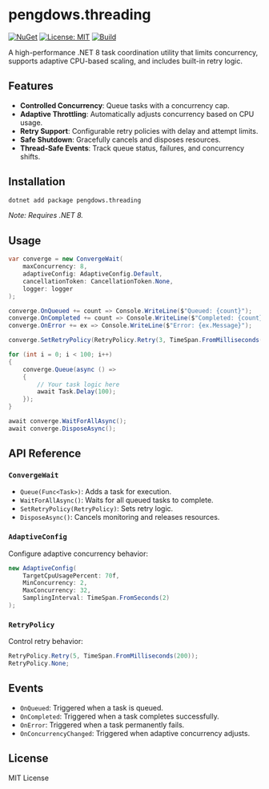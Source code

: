 # pengdows.threading

[![NuGet](https://img.shields.io/nuget/v/pengdows.threading.svg)](https://www.nuget.org/packages/pengdows.threading)
[![License: MIT](https://img.shields.io/badge/license-MIT-green.svg)](LICENSE)
[![Build](https://github.com/pengdows/threading/actions/workflows/nuget-publish.yml/badge.svg)](https://github.com/pengdows/threading/actions)

A high-performance .NET 8 task coordination utility that limits concurrency, supports adaptive CPU-based scaling, and includes built-in retry logic.

## Features

- **Controlled Concurrency**: Queue tasks with a concurrency cap.
- **Adaptive Throttling**: Automatically adjusts concurrency based on CPU usage.
- **Retry Support**: Configurable retry policies with delay and attempt limits.
- **Safe Shutdown**: Gracefully cancels and disposes resources.
- **Thread-Safe Events**: Track queue status, failures, and concurrency shifts.

## Installation

```bash
dotnet add package pengdows.threading
```

_Note: Requires .NET 8._

## Usage

```csharp
var converge = new ConvergeWait(
    maxConcurrency: 8,
    adaptiveConfig: AdaptiveConfig.Default,
    cancellationToken: CancellationToken.None,
    logger: logger
);

converge.OnQueued += count => Console.WriteLine($"Queued: {count}");
converge.OnCompleted += count => Console.WriteLine($"Completed: {count}");
converge.OnError += ex => Console.WriteLine($"Error: {ex.Message}");

converge.SetRetryPolicy(RetryPolicy.Retry(3, TimeSpan.FromMilliseconds(250)));

for (int i = 0; i < 100; i++)
{
    converge.Queue(async () =>
    {
        // Your task logic here
        await Task.Delay(100);
    });
}

await converge.WaitForAllAsync();
await converge.DisposeAsync();
```

## API Reference

### `ConvergeWait`

- `Queue(Func<Task>)`: Adds a task for execution.
- `WaitForAllAsync()`: Waits for all queued tasks to complete.
- `SetRetryPolicy(RetryPolicy)`: Sets retry logic.
- `DisposeAsync()`: Cancels monitoring and releases resources.

### `AdaptiveConfig`

Configure adaptive concurrency behavior:

```csharp
new AdaptiveConfig(
    TargetCpuUsagePercent: 70f,
    MinConcurrency: 2,
    MaxConcurrency: 32,
    SamplingInterval: TimeSpan.FromSeconds(2)
);
```

### `RetryPolicy`

Control retry behavior:

```csharp
RetryPolicy.Retry(5, TimeSpan.FromMilliseconds(200));
RetryPolicy.None;
```

## Events

- `OnQueued`: Triggered when a task is queued.
- `OnCompleted`: Triggered when a task completes successfully.
- `OnError`: Triggered when a task permanently fails.
- `OnConcurrencyChanged`: Triggered when adaptive concurrency adjusts.

## License

MIT License
